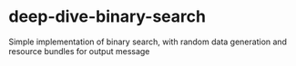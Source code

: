 # deep-dive-binary-search
Simple implementation of binary search, with random data generation and resource bundles for output message
